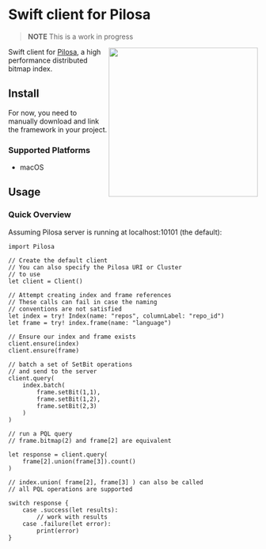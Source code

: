 
# Swift client for Pilosa

> **NOTE** This is a work in progress

<img src="https://www.pilosa.com/img/speed_sloth.svg" style="float: right" align="right" height="301">

Swift client for [Pilosa](http://www.pilosa.com), a high performance distributed bitmap index.

## Install
For now, you need to manually download and link the framework in your project.

### Supported Platforms
- macOS

## Usage

### Quick Overview
Assuming Pilosa server is running at localhost:10101 (the default):

```
import Pilosa

// Create the default client
// You can also specify the Pilosa URI or Cluster
// to use
let client = Client()

// Attempt creating index and frame references
// These calls can fail in case the naming 
// conventions are not satisfied
let index = try! Index(name: "repos", columnLabel: "repo_id")
let frame = try! index.frame(name: "language")

// Ensure our index and frame exists
client.ensure(index)
client.ensure(frame)

// batch a set of SetBit operations
// and send to the server
client.query(
    index.batch(
        frame.setBit(1,1),
        frame.setBit(1,2),
        frame.setBit(2,3)
    )
)

// run a PQL query
// frame.bitmap(2) and frame[2] are equivalent

let response = client.query(
    frame[2].union(frame[3]).count()
)

// index.union( frame[2], frame[3] ) can also be called
// all PQL operations are supported

switch response {
    case .success(let results):
        // work with results
    case .failure(let error): 
        print(error)
}

```
